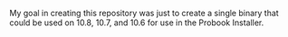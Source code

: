 My goal in creating this repository was just to create a single binary that could be used on 10.8, 10.7, and 10.6 for use in the Probook Installer.